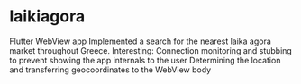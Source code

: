 # laikiagora
Flutter WebView app
Implemented a search for the nearest laika agora market throughout Greece.
Interesting:
  Connection monitoring and stubbing to prevent showing the app internals to the user
   Determining the location and transferring geocoordinates to the WebView body

